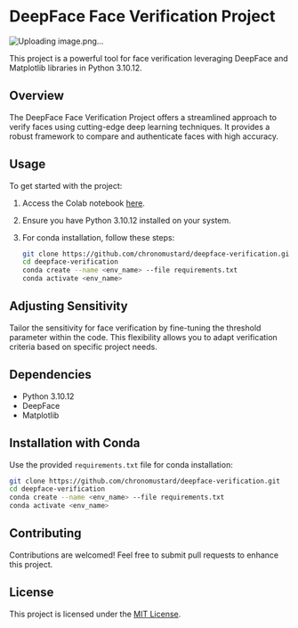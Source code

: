 # DeepFace Face Verification Project

![Uploading image.png…]()

This project is a powerful tool for face verification leveraging DeepFace and Matplotlib libraries in Python 3.10.12.

## Overview

The DeepFace Face Verification Project offers a streamlined approach to verify faces using cutting-edge deep learning techniques. It provides a robust framework to compare and authenticate faces with high accuracy.

## Usage

To get started with the project:

1. Access the Colab notebook [here](https://colab.research.google.com/drive/1yIVXXpzfKn-xOuiuub6GVidzUycMMRdt?usp=sharing).
2. Ensure you have Python 3.10.12 installed on your system.
3. For conda installation, follow these steps:

   ```bash
   git clone https://github.com/chronomustard/deepface-verification.git
   cd deepface-verification
   conda create --name <env_name> --file requirements.txt
   conda activate <env_name>
   ```

## Adjusting Sensitivity

Tailor the sensitivity for face verification by fine-tuning the threshold parameter within the code. This flexibility allows you to adapt verification criteria based on specific project needs.

## Dependencies

- Python 3.10.12
- DeepFace
- Matplotlib

## Installation with Conda

Use the provided `requirements.txt` file for conda installation:

```bash
git clone https://github.com/chronomustard/deepface-verification.git
cd deepface-verification
conda create --name <env_name> --file requirements.txt
conda activate <env_name>
```

## Contributing

Contributions are welcomed! Feel free to submit pull requests to enhance this project.

## License

This project is licensed under the [MIT License](LICENSE).
